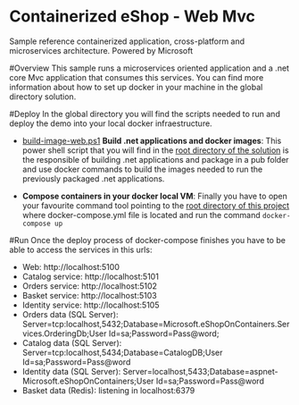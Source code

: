 # Containerized eShop - Web Mvc
Sample reference containerized application, cross-platform and microservices architecture.
Powered by Microsoft

#Overview
This sample runs a microservices oriented application and a .net core Mvc application that consumes this services. You can find more information about how to set up docker in your machine in the global directory solution.

#Deploy
In the global directory you will find the scripts needed to run and deploy the demo into your local docker infraestructure.

- <a href='build-image-web.ps1'>build-image-web.ps1</a>  <b>Build .net applications and docker images</b>: This power shell script that you will find in the <u>root directory of the solution</u> is the responsible of building .net applications and package in a pub folder and use docker commands to build the images needed to run the previously packaged .net applications.

- <b>Compose containers in your docker local VM</b>: Finally you have to open your favourite command tool pointing to the <u>root directory of this project</u> where docker-compose.yml file is located and run the command  `docker-compose up`

#Run
Once the deploy process of docker-compose finishes you have to be able to access the services in this urls:
- Web: http://localhost:5100
- Catalog service: http://localhost:5101
- Orders service: http://localhost:5102
- Basket service: http://localhost:5103
- Identity service: http://localhost:5105
- Orders data (SQL Server): Server=tcp:localhost,5432;Database=Microsoft.eShopOnContainers.Services.OrderingDb;User Id=sa;Password=Pass@word;
- Catalog data (SQL Server): Server=tcp:localhost,5434;Database=CatalogDB;User Id=sa;Password=Pass@word
- Identity data (SQL Server): Server=localhost,5433;Database=aspnet-Microsoft.eShopOnContainers;User Id=sa;Password=Pass@word
- Basket data (Redis): listening in localhost:6379






